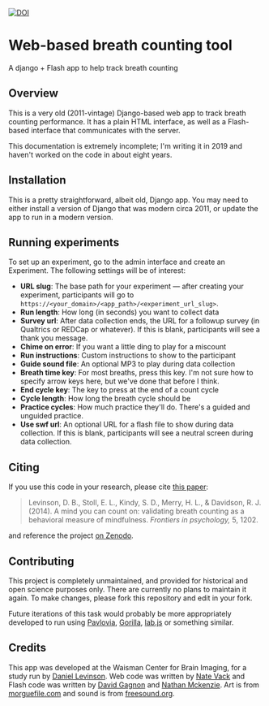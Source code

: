 [![DOI](https://zenodo.org/badge/189608566.svg)](https://zenodo.org/badge/latestdoi/189608566)

# Web-based breath counting tool

A django + Flash app to help track breath counting

## Overview

This is a very old (2011-vintage) Django-based web app to track breath counting performance. It has a plain HTML interface, as well as a Flash-based interface that communicates with the server.

This documentation is extremely incomplete; I'm writing it in 2019 and haven't worked on the code in about eight years.

## Installation

This is a pretty straightforward, albeit old, Django app. You may need to either install a version of Django that was modern circa 2011, or update the app to run in a modern version.

## Running experiments

To set up an experiment, go to the admin interface and create an Experiment. The following settings will be of interest:

* **URL slug**: The base path for your experiment — after creating your experiment, participants will go to `https://<your_domain>/<app_path>/<experiment_url_slug>`.
* **Run length**: How long (in seconds) you want to collect data
* **Survey url**: After data collection ends, the URL for a followup survey (in Qualtrics or REDCap or whatever). If this is blank, participants will see a thank you message.
* **Chime on error**: If you want a little ding to play for a miscount
* **Run instructions**: Custom instructions to show to the participant
* **Guide sound file**: An optional MP3 to play during data collection
* **Breath time key**: For most breaths, press this key. I'm not sure how to specify arrow keys here, but we've done that before I think.
* **End cycle key**: The key to press at the end of a count cycle
* **Cycle length**: How long the breath cycle should be
* **Practice cycles**: How much practice they'll do. There's a guided and unguided practice.
* **Use swf url**: An optional URL for a flash file to show during data collection. If this is blank, participants will see a neutral screen during data collection.



## Citing

If you use this code in your research, please cite [this paper](https://www.frontiersin.org/articles/10.3389/fpsyg.2014.01202/full):

> Levinson, D. B., Stoll, E. L., Kindy, S. D., Merry, H. L., & Davidson, R. J. (2014). A mind you can count on: validating breath counting as a behavioral measure of mindfulness. _Frontiers in psychology,_ 5, 1202.

and reference the project [on Zenodo](https://doi.org/10.5281/zenodo.3236445).

## Contributing

This project is completely unmaintained, and provided for historical and open science purposes only. There are currently no plans to maintain it again. To make changes, please fork this repository and edit in your fork.

Future iterations of this task would probably be more appropriately developed to run using [Pavlovia](https://pavlovia.org/), [Gorilla](https://gorilla.sc/), [lab.js](https://lab.js.org/) or something similar.

## Credits

This app was developed at the Waisman Center for Brain Imaging, for a study run by [Daniel Levinson](mailto:danlevinson@gmail.com). Web code was written by [Nate Vack](mailto:njvack@wisc.edu) and Flash code was written by [David Gagnon](mailto:djgagnon@wisc.edu) and [Nathan Mckenzie](mailto:nathan@icecreambreakfast.com). Art is from [morguefile.com](https://morguefile.com/) and sound is from [freesound.org](https://freesound.org/).

